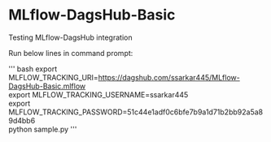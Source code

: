 # MLflow-DagsHub-Basic
Testing MLflow-DagsHub integration



Run below lines in command prompt:


''' bash
export MLFLOW_TRACKING_URI=https://dagshub.com/ssarkar445/MLflow-DagsHub-Basic.mlflow \
export MLFLOW_TRACKING_USERNAME=ssarkar445 \
export MLFLOW_TRACKING_PASSWORD=51c44e1adf0c6bfe7b9a1d71b2bb92a5a89d4bb6 \
python sample.py
'''